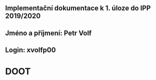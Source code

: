 ## Implementační dokumentace k 1. úloze do IPP 2019/2020
## Jméno a příjmení: Petr Volf
## Login: xvolfp00

# DOOT